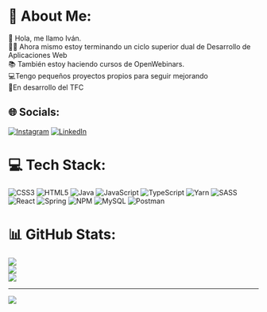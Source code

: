 # 💫 About Me:
👋 Hola, me llamo Iván.<br>👨‍🎓 Ahora mismo estoy terminando un ciclo superior dual de Desarrollo de Aplicaciones Web<br>📚 También estoy haciendo cursos de OpenWebinars.<br>💻Tengo pequeños proyectos propios para seguir mejorando<br>📝En desarrollo del TFC


## 🌐 Socials:
[![Instagram](https://img.shields.io/badge/Instagram-%23E4405F.svg?logo=Instagram&logoColor=white)](https://instagram.com/ivangg._) [![LinkedIn](https://img.shields.io/badge/LinkedIn-%230077B5.svg?logo=linkedin&logoColor=white)](https://linkedin.com/in/ivan-garcia-garcia) 

# 💻 Tech Stack:
![CSS3](https://img.shields.io/badge/css3-%231572B6.svg?style=flat&logo=css3&logoColor=white) ![HTML5](https://img.shields.io/badge/html5-%23E34F26.svg?style=flat&logo=html5&logoColor=white) ![Java](https://img.shields.io/badge/java-%23ED8B00.svg?style=flat&logo=java&logoColor=white) ![JavaScript](https://img.shields.io/badge/javascript-%23323330.svg?style=flat&logo=javascript&logoColor=%23F7DF1E) ![TypeScript](https://img.shields.io/badge/typescript-%23007ACC.svg?style=flat&logo=typescript&logoColor=white) ![Yarn](https://img.shields.io/badge/yarn-%232C8EBB.svg?style=flat&logo=yarn&logoColor=white) ![SASS](https://img.shields.io/badge/SASS-hotpink.svg?style=flat&logo=SASS&logoColor=white) ![React](https://img.shields.io/badge/react-%2320232a.svg?style=flat&logo=react&logoColor=%2361DAFB) ![Spring](https://img.shields.io/badge/spring-%236DB33F.svg?style=flat&logo=spring&logoColor=white) ![NPM](https://img.shields.io/badge/NPM-%23000000.svg?style=flat&logo=npm&logoColor=white) ![MySQL](https://img.shields.io/badge/mysql-%2300f.svg?style=flat&logo=mysql&logoColor=white) ![Postman](https://img.shields.io/badge/Postman-FF6C37?style=flat&logo=postman&logoColor=white)
# 📊 GitHub Stats:
![](https://github-readme-stats.vercel.app/api?username=ivangarciagarcia&theme=radical&hide_border=false&include_all_commits=true&count_private=true)<br/>
![](https://github-readme-streak-stats.herokuapp.com/?user=ivangarciagarcia&theme=radical&hide_border=false)<br/>
![](https://github-readme-stats.vercel.app/api/top-langs/?username=ivangarciagarcia&theme=radical&hide_border=false&include_all_commits=true&count_private=true&layout=compact)

---
[![](https://visitcount.itsvg.in/api?id=ivangarciagarcia&icon=0&color=0)](https://visitcount.itsvg.in)

<!-- Proudly created with GPRM ( https://gprm.itsvg.in ) -->
